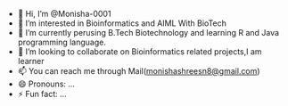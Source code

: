 - 👋 Hi, I’m @Monisha-0001
- 👀 I’m interested in Bioinformatics and AIML With BioTech
- 🌱 I’m currently perusing B.Tech Biotechnology and learning R and Java programming language.
- 💞️ I’m looking to collaborate on Bioinformatics related projects,I am learner
- 📫 You can reach me through Mail(monishashreesn8@gmail.com)
- 😄 Pronouns: ...
- ⚡ Fun fact: ...

<!---
Monisha-0001/Monisha-0001 is a ✨ special ✨ repository because its `README.md` (this file) appears on your GitHub profile.
You can click the Preview link to take a look at your changes.
--->
